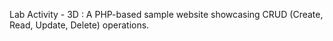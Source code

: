 Lab Activity - 3D :
A PHP-based sample website showcasing CRUD (Create, Read, Update, Delete) operations.
